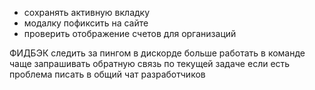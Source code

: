 - сохранять активную вкладку
- модалку пофиксить на сайте
- проверить отображение счетов для организаций


ФИДБЭК
следить за пингом в дискорде
больше работать в команде
чаще запрашивать обратную связь по текущей задаче
если есть проблема писать в общий чат разработчиков



